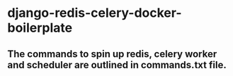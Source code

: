 # django-redis-celery-docker-boilerplate

## The commands to spin up redis, celery worker and scheduler are outlined in commands.txt file.
